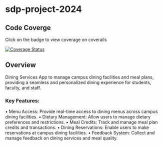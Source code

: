 # sdp-project-2024

## Code Coverge
Click on the badge to view coverage on coveralls

[![Coverage Status](https://coveralls.io/repos/github/PalesaMonica/sdp-project-2024/badge.svg?branch=main)](https://coveralls.io/github/PalesaMonica/sdp-project-2024?branch=main)

## Overview
Dining Services App to manage campus dining facilities and meal plans, providing a seamless and personalized dining experience for students, faculty, and staff. 

### Key Features: 
• Menu Access: Provide real-time access to dining menus across campus dining facilities. 
• Dietary Management: Allow users to manage dietary preferences and restrictions. 
• Meal Credits: Track and manage meal plan credits and transactions. 
• Dining Reservations: Enable users to make reservations at campus dining facilities. 
• Feedback System: Collect and manage feedback on dining services and meal quality. 
